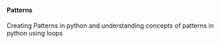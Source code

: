 #### Patterns
Creating Patterns in python and understanding concepts of patterns in python using loops 
